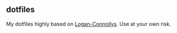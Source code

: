 ## dotfiles
My dotfiles highly based on [Logan-Connollys](https://github.com/logan-connolly/dotfiles). Use at your own risk.
